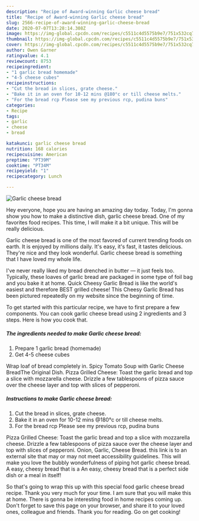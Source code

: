 ```yaml
---
description: "Recipe of Award-winning Garlic cheese bread"
title: "Recipe of Award-winning Garlic cheese bread"
slug: 2566-recipe-of-award-winning-garlic-cheese-bread
date: 2020-07-07T13:28:14.308Z
image: https://img-global.cpcdn.com/recipes/c5511c4d5575b9e7/751x532cq70/garlic-cheese-bread-recipe-main-photo.jpg
thumbnail: https://img-global.cpcdn.com/recipes/c5511c4d5575b9e7/751x532cq70/garlic-cheese-bread-recipe-main-photo.jpg
cover: https://img-global.cpcdn.com/recipes/c5511c4d5575b9e7/751x532cq70/garlic-cheese-bread-recipe-main-photo.jpg
author: Owen Garner
ratingvalue: 4.1
reviewcount: 8753
recipeingredient:
- "1 garlic bread homemade"
- "4-5 cheese cubes"
recipeinstructions:
- "Cut the bread in slices, grate cheese."
- "Bake it in an oven for 10-12 mins @180°c or till cheese melts."
- "For the bread rcp Please see my previous rcp, pudina buns"
categories:
- Recipe
tags:
- garlic
- cheese
- bread

katakunci: garlic cheese bread 
nutrition: 168 calories
recipecuisine: American
preptime: "PT39M"
cooktime: "PT34M"
recipeyield: "1"
recipecategory: Lunch

---
```



![Garlic cheese bread](https://img-global.cpcdn.com/recipes/c5511c4d5575b9e7/751x532cq70/garlic-cheese-bread-recipe-main-photo.jpg)

Hey everyone, hope you are having an amazing day today. Today, I'm gonna show you how to make a distinctive dish, garlic cheese bread. One of my favorites food recipes. This time, I will make it a bit unique. This will be really delicious.

Garlic cheese bread is one of the most favored of current trending foods on earth. It is enjoyed by millions daily. It's easy, it's fast, it tastes delicious. They're nice and they look wonderful. Garlic cheese bread is something that I have loved my whole life.

I&#39;ve never really liked my bread drenched in butter — it just feels too. Typically, these loaves of garlic bread are packaged in some type of foil bag and you bake it at home. Quick Cheesy Garlic Bread is like the world&#39;s easiest and therefore BEST grilled cheese! This Cheesy Garlic Bread has been pictured repeatedly on my website since the beginning of time.


To get started with this particular recipe, we have to first prepare a few components. You can cook garlic cheese bread using 2 ingredients and 3 steps. Here is how you cook that.

<!--inarticleads1-->

##### The ingredients needed to make Garlic cheese bread:

1. Prepare 1 garlic bread (homemade)
1. Get 4-5 cheese cubes


Wrap loaf of bread completely in. Spicy Tomato Soup with Garlic Cheese BreadThe Original Dish. Pizza Grilled Cheese: Toast the garlic bread and top a slice with mozzarella cheese. Drizzle a few tablespoons of pizza sauce over the cheese layer and top with slices of pepperoni. 

<!--inarticleads2-->

##### Instructions to make Garlic cheese bread:

1. Cut the bread in slices, grate cheese.
1. Bake it in an oven for 10-12 mins @180°c or till cheese melts.
1. For the bread rcp Please see my previous rcp, pudina buns


Pizza Grilled Cheese: Toast the garlic bread and top a slice with mozzarella cheese. Drizzle a few tablespoons of pizza sauce over the cheese layer and top with slices of pepperoni. Onion, Garlic, Cheese Bread. this link is to an external site that may or may not meet accessibility guidelines. This will make you love the bubbly wonderfulness of piping hot garlic cheese bread. A easy, cheesy bread that is a An easy, cheesy bread that is a perfect side dish or a meal in itself! 

So that's going to wrap this up with this special food garlic cheese bread recipe. Thank you very much for your time. I am sure that you will make this at home. There is gonna be interesting food in home recipes coming up. Don't forget to save this page on your browser, and share it to your loved ones, colleague and friends. Thank you for reading. Go on get cooking!
